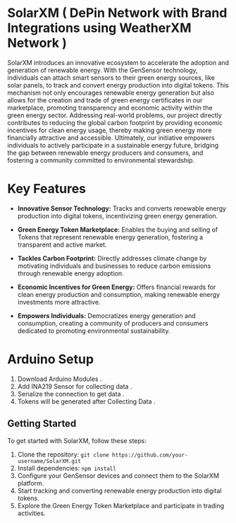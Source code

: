 # SolarXM ( DePin Network with Brand Integrations using WeatherXM Network )

SolarXM introduces an innovative ecosystem to accelerate the adoption and generation of renewable energy. With the GenSensor technology, individuals can attach smart sensors to their green energy sources, like solar panels, to track and convert energy production into digital tokens. This mechanism not only encourages renewable energy generation but also allows for the creation and trade of green energy certificates in our marketplace, promoting transparency and economic activity within the green energy sector. Addressing real-world problems, our project directly contributes to reducing the global carbon footprint by providing economic incentives for clean energy usage, thereby making green energy more financially attractive and accessible. Ultimately, our initiative empowers individuals to actively participate in a sustainable energy future, bridging the gap between renewable energy producers and consumers, and fostering a community committed to environmental stewardship.

# Key Features

- **Innovative Sensor Technology:** Tracks and converts renewable energy production into digital tokens, incentivizing green energy generation.
  
- **Green Energy Token Marketplace:** Enables the buying and selling of Tokens that represent renewable energy generation, fostering a transparent and active market.
  
- **Tackles Carbon Footprint:** Directly addresses climate change by motivating individuals and businesses to reduce carbon emissions through renewable energy adoption.
  
- **Economic Incentives for Green Energy:** Offers financial rewards for clean energy production and consumption, making renewable energy investments more attractive.
  
- **Empowers Individuals:** Democratizes energy generation and consumption, creating a community of producers and consumers dedicated to promoting environmental sustainability.





# Arduino Setup
1. Download Arduino Modules .
2. Add INA219 Sensor for collecting data .
3. Serialize the connection to get data .
4. Tokens will be generated after Collecting Data .

## Getting Started

To get started with SolarXM, follow these steps:

1. Clone the repository: `git clone https://github.com/your-username/SolarXM.git`
2. Install dependencies: `npm install`
3. Configure your GenSensor devices and connect them to the SolarXM platform.
4. Start tracking and converting renewable energy production into digital tokens.
5. Explore the Green Energy Token Marketplace and participate in trading activities.



